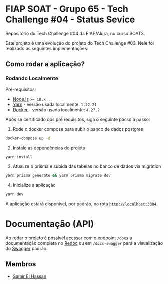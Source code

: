 # FIAP SOAT - Grupo 65 - Tech Challenge #04 - Status Sevice

Repositório do Tech Challenge #04 da FIAP/Alura, no curso SOAT3. 

Este projeto é uma evolução do projeto do Tech Challenge #03. Nele foi realizado as seguintes implementações: 

## Como rodar a aplicação?

### Rodando Localmente

Pré-requisitos:

- [Node.js](https://nodejs.org/en) `>= 18.x`
- [Yarn](https://yarnpkg.com/) - versão usada localmente: `1.22.21`
- [Docker](https://www.docker.com/) - versão usada localmente: `4.27.2`

Após se certificado dos pré requisitos, siga o seguinte passo a passo:

1. Rode o docker compose para subir o banco de dados postgres
```bash
docker-compose up -d
```

2. Instale as dependências do projeto
```bash
yarn install
```

3. Atualize o prisma e subida das tabelas no banco de dados via migration
```bash
yarn prisma generate && yarn prisma migrate dev
```

4. Inicialize a aplicação
```bash
yarn dev
```

A aplicação estará disponível, por padrão, na rota [`http://localhost:3004`](http://localhost:3004).

# Documentação (API)

Ao rodar o projeto é possível acessar com o endpoint `/docs` a documentação completa no [Redoc](https://github.com/Redocly/redoc) ou em `/docs-swagger` para a visualização do [Swagger](swagger.io) padrão.

## Membros
- [Samir El Hassan](github.com/samirelhassann)
